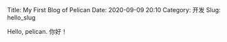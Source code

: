 Title: My First Blog of Pelican
Date: 2020-09-09 20:10
Category: 开发
Slug: hello_slug

Hello, pelican. 你好！
